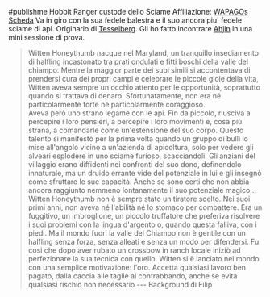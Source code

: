 #publishme 
Hobbit Ranger custode dello Sciame
Affiliazione: [WAPAGOs](WAPAGOs.md)
[Scheda](file:////home/antonio/Documents/DnD/WAPAGOs/PCs/Scheda_personaggio_Witten.pdf)
Va in giro con la sua fedele balestra e il suo ancora piu' fedele sciame di api. Originario di [Tesselberg](Tesselberg.md). Gli ho fatto incontrare [Ahjin](Ahjin.md) in una mini sessione di prova.


>Witten Honeythumb nacque nel Maryland, un tranquillo insediamento di halfling incastonato tra prati ondulati e fitti boschi della valle del chiampo. Mentre la maggior parte dei suoi simili si accontentava di prendersi cura dei propri campi e celebrare le piccole gioie della vita, Witten aveva sempre un occhio attento per le opportunità, soprattutto quando si trattava di denaro. Sfortunatamente, non era né particolarmente forte né particolarmente coraggioso.  
>Aveva però uno strano legame con le api. Fin da piccolo, riusciva a percepire i loro pensieri, a percepire i loro movimenti e, cosa più strana, a comandarle come un'estensione del suo corpo. Questo talento si manifestò per la prima volta quando un gruppo di bulli lo mise all'angolo vicino a un'azienda di apicoltura, solo per vedere gli alveari esplodere in uno sciame furioso, scacciandoli. Gli anziani del villaggio erano diffidenti nei confronti del suo dono, definendolo innaturale, ma un druido errante vide del potenziale in lui e gli insegnò come sfruttare le sue capacità. Anche se sono certi che non abbia ancora raggiunto nemmeno lontanamente il suo potenziale magico...  
>Witten Honeythumb non è sempre stato un tiratore scelto. Nei suoi primi anni, non aveva né l'abilità né lo stomaco per combattere. Era un fuggitivo, un imbroglione, un piccolo truffatore che preferiva risolvere i suoi problemi con la lingua d'argento o, quando questa falliva, con i piedi. Ma il mondo fuori la valle del Chiampo non è gentile con un halfling senza forza, senza alleati e senza un modo per difendersi. Fu cosi che dopo aver rubato un crossbow in ranch locale iniziò ad perfezionare la sua tecnica con quello. Witten si è lanciato nel mondo con una semplice motivazione: l'oro. Accetta qualsiasi lavoro ben pagato, dalla caccia alle taglie al contrabbando, anche se evita qualsiasi rischio non necessario
>--- Background di Filip

